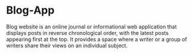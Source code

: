 # Blog-App
Blog website is an online journal or informational web application that displays posts in reverse chronological order, with the latest posts appearing first at the top. It provides a space where a writer or a group of writers share their views on an individual subject.
